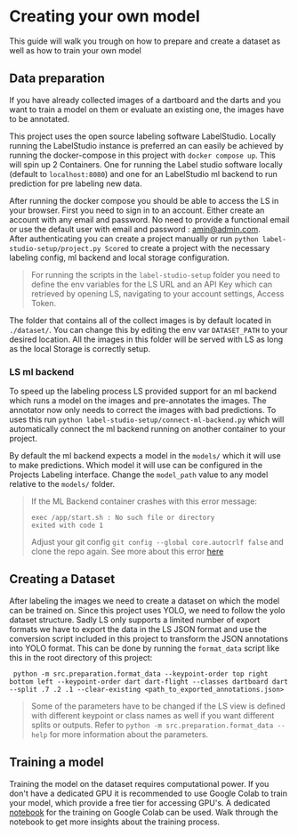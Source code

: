 # Creating your own model

This guide will walk you trough on how to prepare and create a dataset as well as how to train your own model

## Data preparation

If you have already collected images of a dartboard and the darts and you want to train a model on them or evaluate an existing one, the images have to be annotated.

This project uses the open source labeling software LabelStudio. Locally running the LabelStudio instance is preferred an can easily be achieved by running the docker-compose in this project with `docker compose up`.
This will spin up 2 Containers. One for running the Label studio software locally (default to `localhost:8080`) and one for an LabelStudio ml backend to run prediction for pre labeling new data.

After running the docker compose you should be able to access the LS in your browser. First you need to sign in to an account. Either create an account with any email and password. No need to provide a functional email or use the default user with email and password : amin@admin.com.  
After authenticating you can create a project manually or run `python label-studio-setup/project.py Scored` to create a project with the necessary labeling config, ml backend and local storage configuration.

>For running the scripts in the `label-studio-setup` folder you need to define the env variables for the LS URL and an API Key which can retrieved by opening LS, navigating to your account settings, Access Token. 

The folder that contains all of the collect images is by default located in `./dataset/`. You can change this by editing the env var `DATASET_PATH` to your desired location. All the images in this folder will be served with LS as long as the local Storage is correctly setup.

### LS ml backend

To speed up the labeling process LS provided support for an ml backend which runs a model on the images and pre-annotates the images.
The annotator now only needs to correct the images with bad predictions.
To uses this run `python label-studio-setup/connect-ml-backend.py` which will automatically connect the ml backend running on another container to your project.
  
By default the ml backend expects a model in the `models/` which it will use to make predictions. Which model it will use can be configured in the Projects Labeling interface. Change the `model_path` value to any model relative to the `models/` folder.

> If the ML Backend container crashes with this error message:
> ```
> exec /app/start.sh : No such file or directory
> exited with code 1
> ```
> Adjust your git config `git config --global core.autocrlf false` and clone the repo again.
> See more about this error [here](https://github.com/HumanSignal/label-studio-ml-backend?tab=readme-ov-file#troubleshooting-docker-build-on-windows)

## Creating a Dataset

After labeling the images we need to create a dataset on which the model can be trained on. Since this project uses YOLO, we need to follow the yolo dataset structure. Sadly LS only supports a limited number of export formats we have to export the data in the LS JSON format and use the conversion script included in this project to transform the JSON annotations into YOLO format.
This can be done by running the `format_data` script like this in the root directory of this project:

` python -m src.preparation.format_data --keypoint-order top right bottom left --keypoint-order dart dart-flight --classes dartboard dart --split .7 .2 .1 --clear-existing <path_to_exported_annotations.json>`

> Some of the parameters have to be changed if the LS view is defined with different keypoint or class names as well if you want different splits or outputs. Refer to `python -m src.preparation.format_data --help` for more information about the parameters.

## Training a model

Training the model on the dataset requires computational power.
If you don't have a dedicated GPU it is recommended to use Google Colab to train your model, which provide a free tier for accessing GPU's.
A dedicated [notebook](src/train/colab_train.ipynb) for the training on Google Colab can be used. Walk through the notebook to get more insights about the training process.